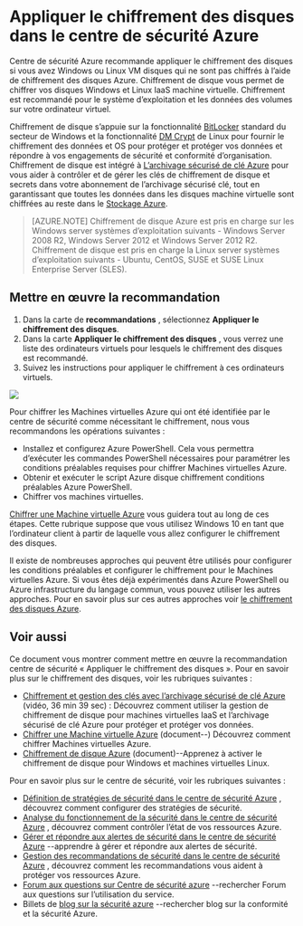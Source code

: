 <properties
   pageTitle="Appliquer le chiffrement des disques dans le centre de sécurité Azure | Microsoft Azure"
   description="Ce document vous montre comment mettre en œuvre la recommandation centre de sécurité Azure **Appliquer le chiffrement des disques**."
   services="security-center"
   documentationCenter="na"
   authors="TerryLanfear"
   manager="MBaldwin"
   editor=""/>

<tags
   ms.service="security-center"
   ms.devlang="na"
   ms.topic="article"
   ms.tgt_pltfrm="na"
   ms.workload="na"
   ms.date="07/29/2016"
   ms.author="terrylan"/>

# <a name="apply-disk-encryption-in-azure-security-center"></a>Appliquer le chiffrement des disques dans le centre de sécurité Azure

Centre de sécurité Azure recommande appliquer le chiffrement des disques si vous avez Windows ou Linux VM disques qui ne sont pas chiffrés à l’aide de chiffrement des disques Azure. Chiffrement de disque vous permet de chiffrer vos disques Windows et Linux IaaS machine virtuelle.  Chiffrement est recommandé pour le système d’exploitation et les données des volumes sur votre ordinateur virtuel.


Chiffrement de disque s’appuie sur la fonctionnalité [BitLocker](https://technet.microsoft.com/library/cc732774.aspx) standard du secteur de Windows et la fonctionnalité [DM Crypt](https://en.wikipedia.org/wiki/Dm-crypt) de Linux pour fournir le chiffrement des données et OS pour protéger et protéger vos données et répondre à vos engagements de sécurité et conformité d’organisation. Chiffrement de disque est intégré à [L’archivage sécurisé de clé Azure](https://azure.microsoft.com/documentation/services/key-vault/) pour vous aider à contrôler et de gérer les clés de chiffrement de disque et secrets dans votre abonnement de l’archivage sécurisé clé, tout en garantissant que toutes les données dans les disques machine virtuelle sont chiffrées au reste dans le [Stockage Azure](https://azure.microsoft.com/documentation/services/storage/).

> [AZURE.NOTE] Chiffrement de disque Azure est pris en charge sur les Windows server systèmes d’exploitation suivants - Windows Server 2008 R2, Windows Server 2012 et Windows Server 2012 R2. Chiffrement de disque est pris en charge la Linux server systèmes d’exploitation suivants - Ubuntu, CentOS, SUSE et SUSE Linux Enterprise Server (SLES).

## <a name="implement-the-recommendation"></a>Mettre en œuvre la recommandation

1. Dans la carte de **recommandations** , sélectionnez **Appliquer le chiffrement des disques**.
2. Dans la carte **Appliquer le chiffrement des disques** , vous verrez une liste des ordinateurs virtuels pour lesquels le chiffrement des disques est recommandé.
3. Suivez les instructions pour appliquer le chiffrement à ces ordinateurs virtuels.

![][1]

Pour chiffrer les Machines virtuelles Azure qui ont été identifiée par le centre de sécurité comme nécessitant le chiffrement, nous vous recommandons les opérations suivantes :

- Installez et configurez Azure PowerShell. Cela vous permettra d’exécuter les commandes PowerShell nécessaires pour paramétrer les conditions préalables requises pour chiffrer Machines virtuelles Azure.
- Obtenir et exécuter le script Azure disque chiffrement conditions préalables Azure PowerShell.
- Chiffrer vos machines virtuelles.

[Chiffrer une Machine virtuelle Azure](security-center-disk-encryption.md) vous guidera tout au long de ces étapes.  Cette rubrique suppose que vous utilisez Windows 10 en tant que l’ordinateur client à partir de laquelle vous allez configurer le chiffrement des disques.

Il existe de nombreuses approches qui peuvent être utilisés pour configurer les conditions préalables et configurer le chiffrement pour le Machines virtuelles Azure. Si vous êtes déjà expérimentés dans Azure PowerShell ou Azure infrastructure du langage commun, vous pouvez utiliser les autres approches. Pour en savoir plus sur ces autres approches voir [le chiffrement des disques Azure](../security/azure-security-disk-encryption.md).



## <a name="see-also"></a>Voir aussi

Ce document vous montrer comment mettre en œuvre la recommandation centre de sécurité « Appliquer le chiffrement des disques ». Pour en savoir plus sur le chiffrement des disques, voir les rubriques suivantes :

- [Chiffrement et gestion des clés avec l’archivage sécurisé de clé Azure](https://azure.microsoft.com/documentation/videos/azurecon-2015-encryption-and-key-management-with-azure-key-vault/) (vidéo, 36 min 39 sec) : Découvrez comment utiliser la gestion de chiffrement de disque pour machines virtuelles IaaS et l’archivage sécurisé de clé Azure pour protéger et protéger vos données.
- [Chiffrer une Machine virtuelle Azure](security-center-disk-encryption.md) (document--) Découvrez comment chiffrer Machines virtuelles Azure.
- [Chiffrement de disque Azure](../security/azure-security-disk-encryption.md) (document)--Apprenez à activer le chiffrement de disque pour Windows et machines virtuelles Linux.

Pour en savoir plus sur le centre de sécurité, voir les rubriques suivantes :

- [Définition de stratégies de sécurité dans le centre de sécurité Azure](security-center-policies.md) , découvrez comment configurer des stratégies de sécurité.
- [Analyse du fonctionnement de la sécurité dans le centre de sécurité Azure](security-center-monitoring.md) , découvrez comment contrôler l’état de vos ressources Azure.
- [Gérer et répondre aux alertes de sécurité dans le centre de sécurité Azure](security-center-managing-and-responding-alerts.md) --apprendre à gérer et répondre aux alertes de sécurité.
- [Gestion des recommandations de sécurité dans le centre de sécurité Azure](security-center-recommendations.md) , découvrez comment les recommandations vous aident à protéger vos ressources Azure.
- [Forum aux questions sur Centre de sécurité azure](security-center-faq.md) --rechercher Forum aux questions sur l’utilisation du service.
- Billets de [blog sur la sécurité azure](http://blogs.msdn.com/b/azuresecurity/) --rechercher blog sur la conformité et la sécurité Azure.



<!--Image references-->
[1]: ./media/security-center-apply-disk-encryption/apply-disk-encryption.png
